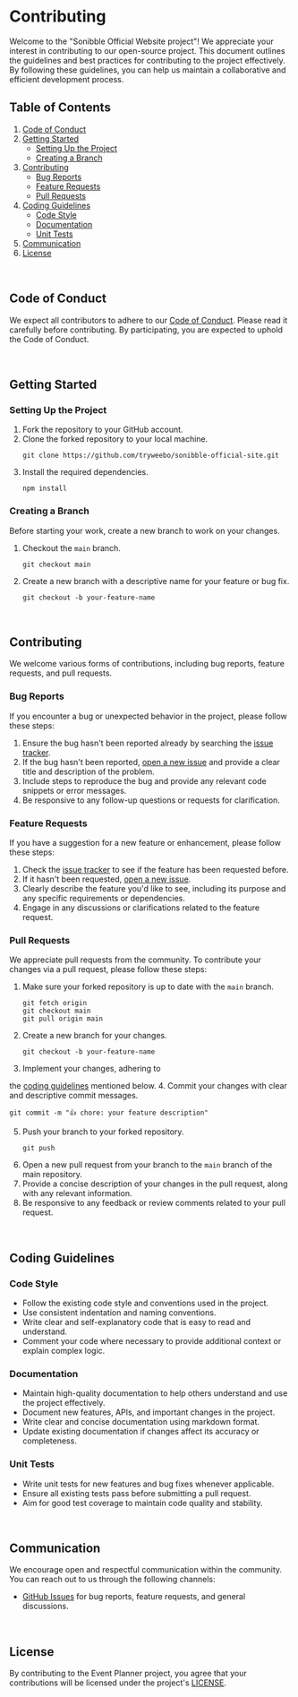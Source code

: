 # Contributing

Welcome to the "Sonibble Official Website project"! We appreciate your interest in contributing to our open-source project. This document outlines the guidelines and best practices for contributing to the project effectively. By following these guidelines, you can help us maintain a collaborative and efficient development process.

## Table of Contents

1. [Code of Conduct](#code-of-conduct)
2. [Getting Started](#getting-started)
   - [Setting Up the Project](#setting-up-the-project)
   - [Creating a Branch](#creating-a-branch)
3. [Contributing](#contributing)
   - [Bug Reports](#bug-reports)
   - [Feature Requests](#feature-requests)
   - [Pull Requests](#pull-requests)
4. [Coding Guidelines](#coding-guidelines)
   - [Code Style](#code-style)
   - [Documentation](#documentation)
   - [Unit Tests](#unit-tests)
5. [Communication](#communication)
6. [License](#license)

<br/>

## Code of Conduct

We expect all contributors to adhere to our [Code of Conduct](./CODE_OF_CONDUCT.md). Please read it carefully before contributing. By participating, you are expected to uphold the Code of Conduct.

<br/>

## Getting Started

### Setting Up the Project

1. Fork the repository to your GitHub account.
2. Clone the forked repository to your local machine.
   ```
   git clone https://github.com/tryweebo/sonibble-official-site.git
   ```
3. Install the required dependencies.
   ```
   npm install
   ```

### Creating a Branch

Before starting your work, create a new branch to work on your changes.

1. Checkout the `main` branch.
   ```
   git checkout main
   ```
2. Create a new branch with a descriptive name for your feature or bug fix.
   ```
   git checkout -b your-feature-name
   ```

<br/>

## Contributing

We welcome various forms of contributions, including bug reports, feature requests, and pull requests.

### Bug Reports

If you encounter a bug or unexpected behavior in the project, please follow these steps:

1. Ensure the bug hasn't been reported already by searching the [issue tracker](https://github.com/tryweebo/sonibble-official-site/issues).
2. If the bug hasn't been reported, [open a new issue](https://github.com/tryweebo/sonibble-official-site/issues/new) and provide a clear title and description of the problem.
3. Include steps to reproduce the bug and provide any relevant code snippets or error messages.
4. Be responsive to any follow-up questions or requests for clarification.

### Feature Requests

If you have a suggestion for a new feature or enhancement, please follow these steps:

1. Check the [issue tracker](https://github.com/tryweebo/sonibble-official-site/issues) to see if the feature has been requested before.
2. If it hasn't been requested, [open a new issue](https://github.com/tryweebo/sonibble-official-site/issues/new).
3. Clearly describe the feature you'd like to see, including its purpose and any specific requirements or dependencies.
4. Engage in any discussions or clarifications related to the feature request.

### Pull Requests

We appreciate pull requests from the community. To contribute your changes via a pull request, please follow these steps:

1. Make sure your forked repository is up to date with the `main` branch.
   ```
   git fetch origin
   git checkout main
   git pull origin main
   ```
2. Create a new branch for your changes.
   ```
   git checkout -b your-feature-name
   ```
3. Implement your changes, adhering to

the [coding guidelines](#coding-guidelines) mentioned below. 4. Commit your changes with clear and descriptive commit messages.

```
git commit -m "👍 chore: your feature description"
```

5. Push your branch to your forked repository.
   ```
   git push
   ```
6. Open a new pull request from your branch to the `main` branch of the main repository.
7. Provide a concise description of your changes in the pull request, along with any relevant information.
8. Be responsive to any feedback or review comments related to your pull request.

<br/>

## Coding Guidelines

### Code Style

- Follow the existing code style and conventions used in the project.
- Use consistent indentation and naming conventions.
- Write clear and self-explanatory code that is easy to read and understand.
- Comment your code where necessary to provide additional context or explain complex logic.

### Documentation

- Maintain high-quality documentation to help others understand and use the project effectively.
- Document new features, APIs, and important changes in the project.
- Write clear and concise documentation using markdown format.
- Update existing documentation if changes affect its accuracy or completeness.

### Unit Tests

- Write unit tests for new features and bug fixes whenever applicable.
- Ensure all existing tests pass before submitting a pull request.
- Aim for good test coverage to maintain code quality and stability.

<br/>

## Communication

We encourage open and respectful communication within the community. You can reach out to us through the following channels:

- [GitHub Issues](https://github.com/tryweebo/sonibble-official-site/issues) for bug reports, feature requests, and general discussions.

<br/>

## License

By contributing to the Event Planner project, you agree that your contributions will be licensed under the project's [LICENSE](./LICENSE).
